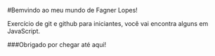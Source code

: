 #Bemvindo ao meu mundo de Fagner Lopes!

Exercício de git e github para iniciantes, você vai encontra alguns em JavaScript.

###Obrigado por chegar até aqui!